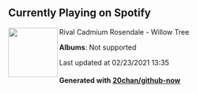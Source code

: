 ## Currently Playing on Spotify

[<img align="left" width="100" src="https://i.scdn.co/image/ab67616d0000b2736c6f350ef81efe80b0164b19">](https://open.spotify.com/album/0z24XzwOR8RobYQxacyDpS)

Rival Cadmium Rosendale - Willow Tree

**Albums**: Not supported

Last updated at 02/23/2021 13:35

#### Generated with [20chan/github-now](https://github.com/20chan/github-now)


<!--
**20chan/20chan** is a ✨ _special_ ✨ repository because its `README.md` (this file) appears on your GitHub profile.

Here are some ideas to get you started:

- 🔭 I’m currently working on ...
- 🌱 I’m currently learning ...
- 👯 I’m looking to collaborate on ...
- 🤔 I’m looking for help with ...
- 💬 Ask me about ...
- 📫 How to reach me: ...
- 😄 Pronouns: ...
- ⚡ Fun fact: ...
-->
